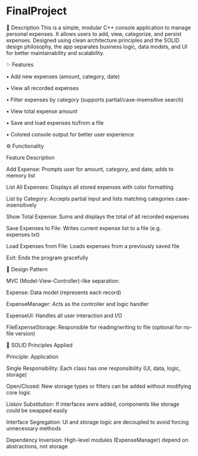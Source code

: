 # FinalProject
📄 Description
This is a simple, modular C++ console application to manage personal expenses. It allows users to add, view, categorize, and persist expenses. Designed using clean architecture principles and the SOLID design philosophy, the app separates business logic, data models, and UI for better maintainability and scalability.


✨ Features


•  Add new expenses (amount, category, date)

•  View all recorded expenses

•  Filter expenses by category (supports partial/case-insensitive search)

•  View total expense amount

•  Save and load expenses to/from a file

•  Colored console output for better user experience


⚙️ Functionality


Feature	Description

Add Expense:              Prompts user for amount, category, and date; adds to memory list

List All Expenses:	      Displays all stored expenses with color formatting

List by Category:         Accepts partial input and lists matching categories case-insensitively

Show Total Expense:       Sums and displays the total of all recorded expenses

Save Expenses to File:    Writes current expense list to a file (e.g. expenses.txt)

Load Expenses from File:	Loads expenses from a previously saved file

Exit:                    	Ends the program gracefully


🧱 Design Pattern


MVC (Model-View-Controller)-like separation:


Expense:                  Data model (represents each record)

ExpenseManager:           Acts as the controller and logic handler

ExpenseUI:                Handles all user interaction and I/O

FileExpenseStorage:       Responsible for reading/writing to file (optional for no-file version)


📐 SOLID Principles Applied


Principle:              	Application

Single Responsibility:	  Each class has one responsibility (UI, data, logic, storage)

Open/Closed:            	New storage types or filters can be added without modifying core logic

Liskov Substitution:     	If interfaces were added, components like storage could be swapped easily

Interface Segregation:  	UI and storage logic are decoupled to avoid forcing unnecessary methods

Dependency Inversion: 	  High-level modules (ExpenseManager) depend on abstractions, not storage

